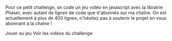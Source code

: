 Pour ce petit challenge, on code un jeu vidéo en javascript avec la librairie Phaser, avec autant de lignes de code que d'abonnés sur ma chaîne. On est actuellement à plus de 400 lignes, n'hésitez pas à soutenir le projet en vous abonnant à la chaîne !

Jouer au jeu
Voir les vidéos du challenge
